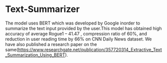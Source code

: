 # Text-Summarizer
The model uses BERT which was developed by Google inorder to summarize the text input provided by the user.This model has obtained high accuracy of average Rogue1 – 41.47 , compression ratio of 60%, and reduction in user reading time by 66% on CNN Daily News dataset. We have also published a research paper on the same(https://www.researchgate.net/publication/357720314_Extractive_Text_Summarization_Using_BERT).

